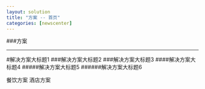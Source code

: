 ```yaml
---
layout: solution
title: "方案 -- 首页"
categories: [newscenter]
---
```

###方案
<hr/>
#解决方案大标题1
###解决方案大标题2
###解决方案大标题3
####解决方案大标题4
#####解决方案大标题5
######解决方案大标题6

餐饮方案
酒店方案
